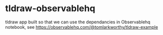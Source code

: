 # tldraw-observablehq
tldraw app built so that we can use the dependancies in Observablehq notebook, see https://observablehq.com/@tomlarkworthy/tldraw-example 
